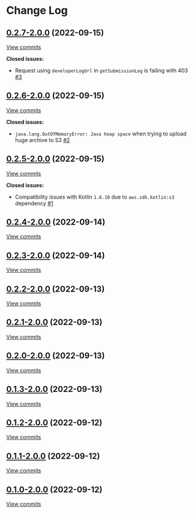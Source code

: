 # Change Log

## [0.2.7\-2.0.0](https://github.com/ArchangelX360/notary-api-kotlin-client/tree/0.2.7-2.0.0) (2022-09-15)
[View commits](https://github.com/ArchangelX360/notary-api-kotlin-client/compare/0.2.6-2.0.0...0.2.7-2.0.0)

**Closed issues:**

- Request using `developerLogUrl` in `getSubmissionLog` is failing with 403 [\#3](https://github.com/ArchangelX360/notary-api-kotlin-client/issues/3)

## [0.2.6\-2.0.0](https://github.com/ArchangelX360/notary-api-kotlin-client/tree/0.2.6-2.0.0) (2022-09-15)
[View commits](https://github.com/ArchangelX360/notary-api-kotlin-client/compare/0.2.5-2.0.0...0.2.6-2.0.0)

**Closed issues:**

- `java.lang.OutOfMemoryError: Java heap space` when trying to upload huge archive to S3 [\#2](https://github.com/ArchangelX360/notary-api-kotlin-client/issues/2)

## [0.2.5\-2.0.0](https://github.com/ArchangelX360/notary-api-kotlin-client/tree/0.2.5-2.0.0) (2022-09-15)
[View commits](https://github.com/ArchangelX360/notary-api-kotlin-client/compare/0.2.4-2.0.0...0.2.5-2.0.0)

**Closed issues:**

- Compatibility issues with Kotlin `1.6.10` due to `aws.sdk.kotlin:s3` dependency [\#1](https://github.com/ArchangelX360/notary-api-kotlin-client/issues/1)

## [0.2.4\-2.0.0](https://github.com/ArchangelX360/notary-api-kotlin-client/tree/0.2.4-2.0.0) (2022-09-14)
[View commits](https://github.com/ArchangelX360/notary-api-kotlin-client/compare/0.2.3-2.0.0...0.2.4-2.0.0)


## [0.2.3\-2.0.0](https://github.com/ArchangelX360/notary-api-kotlin-client/tree/0.2.3-2.0.0) (2022-09-14)
[View commits](https://github.com/ArchangelX360/notary-api-kotlin-client/compare/0.2.2-2.0.0...0.2.3-2.0.0)


## [0.2.2\-2.0.0](https://github.com/ArchangelX360/notary-api-kotlin-client/tree/0.2.2-2.0.0) (2022-09-13)
[View commits](https://github.com/ArchangelX360/notary-api-kotlin-client/compare/0.2.1-2.0.0...0.2.2-2.0.0)


## [0.2.1\-2.0.0](https://github.com/ArchangelX360/notary-api-kotlin-client/tree/0.2.1-2.0.0) (2022-09-13)
[View commits](https://github.com/ArchangelX360/notary-api-kotlin-client/compare/0.2.0-2.0.0...0.2.1-2.0.0)


## [0.2.0\-2.0.0](https://github.com/ArchangelX360/notary-api-kotlin-client/tree/0.2.0-2.0.0) (2022-09-13)
[View commits](https://github.com/ArchangelX360/notary-api-kotlin-client/compare/0.1.3-2.0.0...0.2.0-2.0.0)


## [0.1.3\-2.0.0](https://github.com/ArchangelX360/notary-api-kotlin-client/tree/0.1.3-2.0.0) (2022-09-13)
[View commits](https://github.com/ArchangelX360/notary-api-kotlin-client/compare/0.1.2-2.0.0...0.1.3-2.0.0)


## [0.1.2\-2.0.0](https://github.com/ArchangelX360/notary-api-kotlin-client/tree/0.1.2-2.0.0) (2022-09-12)
[View commits](https://github.com/ArchangelX360/notary-api-kotlin-client/compare/0.1.1-2.0.0...0.1.2-2.0.0)


## [0.1.1\-2.0.0](https://github.com/ArchangelX360/notary-api-kotlin-client/tree/0.1.1-2.0.0) (2022-09-12)
[View commits](https://github.com/ArchangelX360/notary-api-kotlin-client/compare/0.1.0-2.0.0...0.1.1-2.0.0)


## [0.1.0\-2.0.0](https://github.com/ArchangelX360/notary-api-kotlin-client/tree/0.1.0-2.0.0) (2022-09-12)
[View commits](https://github.com/ArchangelX360/notary-api-kotlin-client/compare/4ac92101e816cf8d56292148167818baafac78e6...0.1.0-2.0.0)

